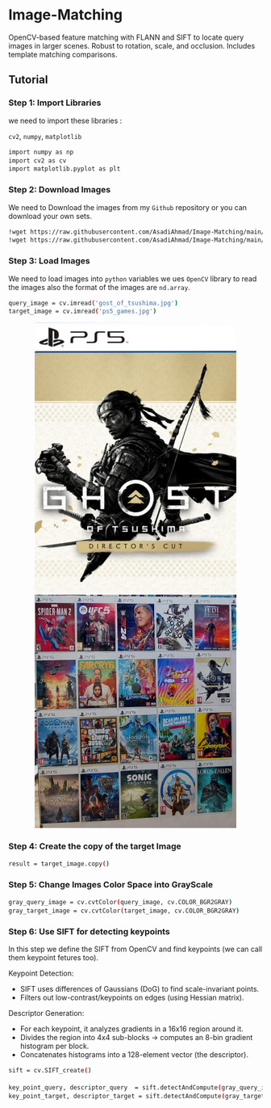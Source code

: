 # Image-Matching
OpenCV-based feature matching with FLANN and SIFT to locate query images in larger scenes. Robust to rotation, scale, and occlusion. Includes template matching comparisons.

## Tutorial

### Step 1: Import Libraries

we need to import these libraries :

`cv2`, `numpy`, `matplotlib`

```sh
import numpy as np
import cv2 as cv
import matplotlib.pyplot as plt
```

### Step 2: Download Images

We need to Download the images from my `Github` repository or you can download your own sets.

```sh
!wget https://raw.githubusercontent.com/AsadiAhmad/Image-Matching/main/Pictures/ps5_games.jpg -O ps5_games.jpg
!wget https://raw.githubusercontent.com/AsadiAhmad/Image-Matching/main/Pictures/gost_of_tsushima.jpg -O gost_of_tsushima.jpg
```

### Step 3: Load Images

We need to load images into `python` variables we ues `OpenCV` library to read the images also the format of the images are `nd.array`.

```sh
query_image = cv.imread('gost_of_tsushima.jpg')
target_image = cv.imread('ps5_games.jpg')
```

<div display=flex align=center>
  <img src="/Pictures/gost_of_tsushima.jpg" width="400px"/>
  <img src="/Pictures/ps5_games.jpg" width="400px"/>
</div>

### Step 4: Create the copy of the target Image

```sh
result = target_image.copy()
```

### Step 5: Change Images Color Space into GrayScale

```sh
gray_query_image = cv.cvtColor(query_image, cv.COLOR_BGR2GRAY)
gray_target_image = cv.cvtColor(target_image, cv.COLOR_BGR2GRAY)
```

### Step 6: Use SIFT for detecting keypoints

In this step we define the SIFT from OpenCV and find keypoints (we can call them keypoint fetures too).

Keypoint Detection:

- SIFT uses differences of Gaussians (DoG) to find scale-invariant points.
- Filters out low-contrast/keypoints on edges (using Hessian matrix).

Descriptor Generation:

- For each keypoint, it analyzes gradients in a 16x16 region around it.
- Divides the region into 4x4 sub-blocks → computes an 8-bin gradient histogram per block.
- Concatenates histograms into a 128-element vector (the descriptor).

```sh
sift = cv.SIFT_create()

key_point_query, descriptor_query  = sift.detectAndCompute(gray_query_image, None)
key_point_target, descriptor_target = sift.detectAndCompute(gray_target_image, None)
```

